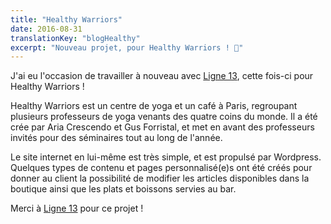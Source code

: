 ```yaml
---
title: "Healthy Warriors"
date: 2016-08-31
translationKey: "blogHealthy"
excerpt: "Nouveau projet, pour Healthy Warriors ! 🎉"
---
```

J'ai eu l'occasion de travailler à nouveau avec [Ligne 13](https://www.ligne13.com/), cette fois-ci pour Healthy Warriors !

Healthy Warriors est un centre de yoga et un café à Paris, regroupant plusieurs professeurs de yoga venants des quatre coins du monde. Il a été crée par Aria Crescendo et Gus Forristal, et met en avant des professeurs invités pour des séminaires tout au long de l'année.

Le site internet en lui-même est très simple, et est propulsé par Wordpress. Quelques types de contenu et pages personnalisé(e)s ont été créés pour donner au client la possibilité de modifier les articles disponibles dans la boutique ainsi que les plats et boissons servies au bar.

Merci à [Ligne 13](https://www.ligne13.com/) pour ce projet !
